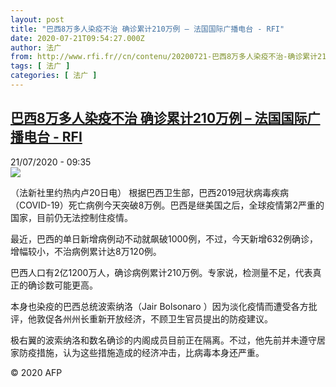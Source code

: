 ```yaml
---
layout: post
title: "巴西8万多人染疫不治 确诊累计210万例 – 法国国际广播电台 - RFI"
date: 2020-07-21T09:54:27.000Z
author: 法广
from: http://www.rfi.fr//cn/contenu/20200721-巴西8万多人染疫不治-确诊累计210万例
tags: [ 法广 ]
categories: [ 法广 ]
---
```

<!--1595325267000-->
[巴西8万多人染疫不治 确诊累计210万例 – 法国国际广播电台 - RFI](http://www.rfi.fr//cn/contenu/20200721-%E5%B7%B4%E8%A5%BF8%E4%B8%87%E5%A4%9A%E4%BA%BA%E6%9F%93%E7%96%AB%E4%B8%8D%E6%B2%BB-%E7%A1%AE%E8%AF%8A%E7%B4%AF%E8%AE%A1210%E4%B8%87%E4%BE%8B)
------

<div>
<div>21/07/2020 - 09:35</div><img src="https://s.rfi.fr/media/display/b07687c0-cb29-11ea-a9ca-005056a98db9/w:310/p:16x9/int0008b.200721153501.jpg"><div class="t-content__body u-clearfix"><div class="m-interstitial"></div><p>（法新社里约热内卢20日电）    根据巴西卫生部，巴西2019冠状病毒疾病（COVID-19）死亡病例今天突破8万例。巴西是继美国之后，全球疫情第2严重的国家，目前仍无法控制住疫情。</p><p>    最近，巴西的单日新增病例动不动就飙破1000例，不过，今天新增632例确诊，增幅较小，不治病例累计达8万120例。</p><p>    巴西人口有2亿1200万人，确诊病例累计210万例。专家说，检测量不足，代表真正的确诊数可能更高。</p><p>    本身也染疫的巴西总统波索纳洛（Jair Bolsonaro ）因为淡化疫情而遭受各方批评，他敦促各州州长重新开放经济，不顾卫生官员提出的防疫建议。</p><p>    极右翼的波索纳洛和数名确诊的内阁成员目前正在隔离。不过，他先前并未遵守居家防疫措施，认为这些措施造成的经济冲击，比病毒本身还严重。</p><p class="t-copyright">© 2020 AFP</p>        </div>
</div>
